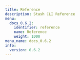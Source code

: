 ```yaml
---
title: Reference
description: Stash CLI Reference
menu:
  docs_0.6.2:
    identifier: reference
    name: Reference
    weight: 1000
menu_name: docs_0.6.2
info:
  version: 0.6.2
---
```



